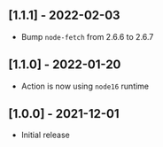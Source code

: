 ## [1.1.1] - 2022-02-03

- Bump `node-fetch` from 2.6.6 to 2.6.7

## [1.1.0] - 2022-01-20

- Action is now using `node16` runtime

## [1.0.0] - 2021-12-01

- Initial release
